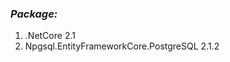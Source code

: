 ### <i>Package:</i>
<ol>
  <li>.NetCore 2.1</li>
  <li>Npgsql.EntityFrameworkCore.PostgreSQL 2.1.2</li>
</ol>
